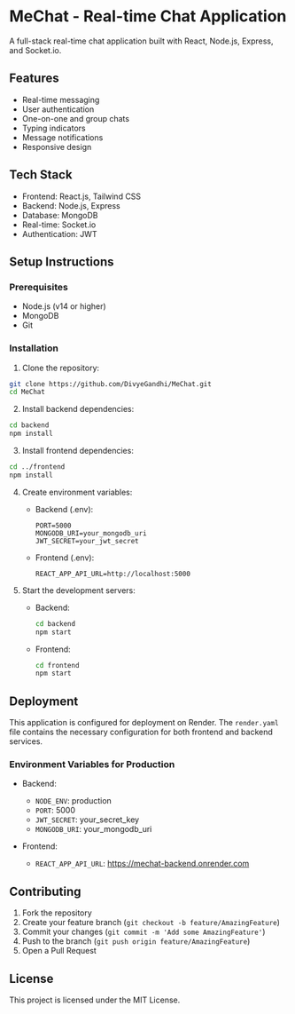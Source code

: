 # MeChat - Real-time Chat Application

A full-stack real-time chat application built with React, Node.js, Express, and Socket.io.

## Features

- Real-time messaging
- User authentication
- One-on-one and group chats
- Typing indicators
- Message notifications
- Responsive design

## Tech Stack

- Frontend: React.js, Tailwind CSS
- Backend: Node.js, Express
- Database: MongoDB
- Real-time: Socket.io
- Authentication: JWT

## Setup Instructions

### Prerequisites

- Node.js (v14 or higher)
- MongoDB
- Git

### Installation

1. Clone the repository:

```bash
git clone https://github.com/DivyeGandhi/MeChat.git
cd MeChat
```

2. Install backend dependencies:

```bash
cd backend
npm install
```

3. Install frontend dependencies:

```bash
cd ../frontend
npm install
```

4. Create environment variables:

   - Backend (.env):
     ```
     PORT=5000
     MONGODB_URI=your_mongodb_uri
     JWT_SECRET=your_jwt_secret
     ```
   - Frontend (.env):
     ```
     REACT_APP_API_URL=http://localhost:5000
     ```

5. Start the development servers:
   - Backend:
     ```bash
     cd backend
     npm start
     ```
   - Frontend:
     ```bash
     cd frontend
     npm start
     ```

## Deployment

This application is configured for deployment on Render. The `render.yaml` file contains the necessary configuration for both frontend and backend services.

### Environment Variables for Production

- Backend:

  - `NODE_ENV`: production
  - `PORT`: 5000
  - `JWT_SECRET`: your_secret_key
  - `MONGODB_URI`: your_mongodb_uri

- Frontend:
  - `REACT_APP_API_URL`: https://mechat-backend.onrender.com

## Contributing

1. Fork the repository
2. Create your feature branch (`git checkout -b feature/AmazingFeature`)
3. Commit your changes (`git commit -m 'Add some AmazingFeature'`)
4. Push to the branch (`git push origin feature/AmazingFeature`)
5. Open a Pull Request

## License

This project is licensed under the MIT License.
